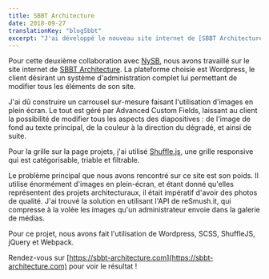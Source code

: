 ```yaml
---
title: SBBT Architecture
date: 2018-09-27
translationKey: "blogSbbt"
excerpt: "J'ai développé le nouveau site internet de [SBBT Architecture](https://sbbt-architecture.com/), un cabinet d'architectes parisien, en collaboration avec NySB Paris."
---
```

Pour cette deuxième collaboration avec [NySB](https://nysb.paris), nous avons travaillé sur le site internet de [SBBT Architecture](https://sbbt-architecture.com/). La plateforme choisie est Wordpress, le client désirant un système d'administration complet lui permettant de modifier tous les éléments de son site.

J'ai dû construire un carrousel sur-mesure faisant l'utilisation d'images en plein écran. Le tout est géré par Advanced Custom Fields, laissant au client la possibilité de modifier tous les aspects des diapositives : de l'image de fond au texte principal, de la couleur à la direction du dégradé, et ainsi de suite.

Pour la grille sur la page projets, j'ai utilisé [Shuffle.js](https://vestride.github.io/Shuffle/), une grille responsive qui est catégorisable, triable et filtrable.

Le problème principal que nous avons rencontré sur ce site est son poids. Il utilise énormément d'images en plein-écran, et étant donné qu'elles représentent des projets architecturaux, il était impératif d'avoir des photos de qualité. J'ai trouvé la solution en utilisant l'API de reSmush.it, qui compresse à la volée les images qu'un administrateur envoie dans la galerie de médias.

Pour ce projet, nous avons fait l'utilisation de Wordpress, SCSS, ShuffleJS, jQuery et Webpack.

Rendez-vous sur [https://sbbt-architecture.com](https://sbbt-architecture.com) pour voir le résultat !
